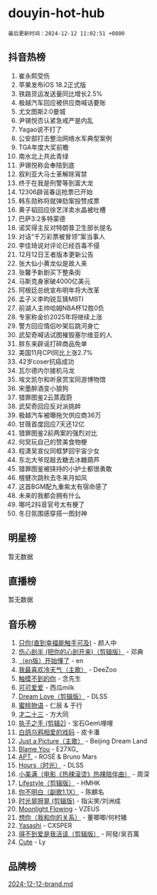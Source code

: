 # douyin-hot-hub

`最后更新时间：2024-12-12 11:02:51 +0800`

## 抖音热榜

1. 崔永熙受伤
1. 苹果发布iOS 18.2正式版
1. 铁路货运发送量同比增长2.5%
1. 极越汽车回应被供应商喊话要账
1. 尤文图斯2:0曼城
1. 尹锡悦否认紧急戒严是内乱
1. Yagao说不打了
1. 公安部打击整治网络水军典型案例
1. TGA年度大奖前瞻
1. 南水北上共此青绿
1. 尹锡悦称会奉陪到底
1. 叙利亚大马士革解除宵禁
1. 终于在我是刑警等到富大龙
1. 12306辟谣春运抢票已开始
1. 韩东勋称将就弹劾案投赞成票
1. 黄子韬回应徐艺洋卖水晶被吐槽
1. 巴萨3:2多特蒙德
1. 诺奖得主反对特朗普卫生部长提名
1. 对话“千万彩票被冒领”案当事人
1. 李佳琦说对评论已经百毒不侵
1. 12月12日王者版本更新公告
1. 张大仙小黄龙似是故人来
1. 张馨予新剧买下整条街
1. 马斯克身家破4000亿美元
1. 阿根廷总统宣布明年将大改革
1. 孟子义李昀锐互猜MBTI
1. 前湖人主帅哈姆NBA杯12胜0负
1. 专家称金价2025年将继续上涨
1. 警方回应情侣吵架后跳河身亡
1. 武契奇喊话试图摧毁塞尔维亚的人
1. 胖东来辟谣打碎商品免单
1. 美国11月CPI同比上涨2.7%
1. 42岁coser抗癌成功
1. 瓦尔德内尔接机马龙
1. 埃文凯尔和听泉赏宝同游博物馆
1. 宋墨醉酒变小狼狗
1. 猎罪图鉴2云蒸霞蔚
1. 武契奇回应反对派挑衅
1. 极越汽车被曝拖欠供应商36万
1. 甘薇首度回应7天还12亿
1. 猎罪图鉴2前两案的强烈对比
1. 何炅玩自己的赞美食物梗
1. 程潇吴宣仪同框梦回宇宙少女
1. 东北大爷现敲去糖去冰糖葫芦
1. 猎罪图鉴被挟持的小护士都很勇敢
1. 檀健次跳秋去冬来月如风
1. 这首BGM配九重紫太有宿命感了
1. 未来的我都会拥有什么
1. 哪吒2抖音官号太有梗了
1. 冬日氛围感穿搭一图封神

## 明星榜

暂无数据

## 直播榜

暂无数据

## 音乐榜

1. [只你(直到幸福能触手可及)](https://sf3-cdn-tos.douyinstatic.com/obj/tos-cn-ve-2774/o0lBkRDzFTeaVSUz3ZZSCBVtZ5DIMQGfgmEAuE) - 颜人中
1. [伤心剖半 (把你的心剖开来)（剪辑版）](https://sf5-hl-cdn-tos.douyinstatic.com/obj/tos-cn-ve-2774/oE3a4kLafIGYPYIFXlEAefIrO0MvzyEDgbuTmC) - 邓典
1. [（en版）开始懂了](https://sf5-hl-cdn-tos.douyinstatic.com/obj/tos-cn-ve-2774/ow9G4MKH32zBIDHGvNiTAimWsAJB5QxhCIfIME) - en
1. [我最喜欢冷天气（主歌）](https://sf5-hl-cdn-tos.douyinstatic.com/obj/tos-cn-ve-2774/ogd10efzCApmGsmwZRmIKrEMfCZLg7MycZu3ew) - DeeZoo
1. [触摸不到的你](https://sf5-hl-cdn-tos.douyinstatic.com/obj/tos-cn-ve-2774/oUBR0G6KDYpIwoshClFdQfZDNBfTnrBQE7gXtN) - 念先生
1. [可可爱爱](https://sf5-hl-cdn-tos.douyinstatic.com/obj/tos-cn-ve-2774/0deb1e75aea643b9927ba26aaafa29dd) - 西瓜milk
1. [Dream Love（剪辑版）](https://sf5-hl-cdn-tos.douyinstatic.com/obj/tos-cn-ve-2774/oUn3DKyIgBFIsCFZmAMM8qSJyMtlgLfoPqyDEe) - DLSS
1. [蜜桃物语](https://sf5-hl-cdn-tos.douyinstatic.com/obj/tos-cn-ve-2774/oIhOSCZtIACtYU4XQkngiW9kCBfVD1Fz9IYeqL) - 仁辰 & 于行
1. [才二十三](https://sf5-hl-cdn-tos.douyinstatic.com/obj/tos-cn-ve-2774/okABdOmMEBYDDBvkgYQ5JfEqFtCZvQxf4aRjDI) - 方大同
1. [执子之手 (剪辑2)](https://sf5-hl-cdn-tos.douyinstatic.com/obj/tos-cn-ve-2774/oUoZLQjCc31XzqsBnBQUNgeKtYPBcgbFDwtfcu) - 宝石Gem\哩哩
1. [白鸽乌鸦相爱的戏码](https://sf6-cdn-tos.douyinstatic.com/obj/tos-cn-ve-2774/oMVVEf6eDAOmFtNtCsEqKpIorBDM8Nkg6TZRqC) - 皮卡潘
1. [Just a Picture（主歌）](https://sf5-hl-cdn-tos.douyinstatic.com/obj/tos-cn-ve-2774/oc0usFBZCDnAGbtQig7oCaDsQfCYjcAEfWYQkF) - Beijing Dream Land
1. [Blame You](https://sf5-hl-cdn-tos.douyinstatic.com/obj/tos-cn-ve-2774/oAceIDVL0BC2DJC0Qwi8AZnQAtBgZBbMMpfdzi) - E27XG_
1. [APT.](https://sf5-hl-cdn-tos.douyinstatic.com/obj/tos-cn-ve-2774/ooHxBnfDQIxBZontIlGfpTy5PBxCgEccFO1OMg) - ROSÉ & Bruno Mars
1. [Hours（时光）](https://sf5-hl-cdn-tos.douyinstatic.com/obj/tos-cn-ve-2774/oES9g0DgeYmDFDVCLNfBZZsnLvGF4utxCEAm1Q) - DLSS
1. [小美满（电影《热辣滚烫》热辣陪伴曲）](https://sf5-hl-cdn-tos.douyinstatic.com/obj/tos-cn-ve-2774/o0GAn2lSgfZIDUgtevCGDQYnFg4CwnrBaxbTZL) - 周深
1. [Lifestyle（剪辑版）](https://sf5-hl-cdn-tos.douyinstatic.com/obj/tos-cn-ve-2774/owfqGgjwG3V5lCLaAIezFMeg3LtuKNBaZKgzPV) - HMHK
1. [你不明白（副歌1.1X）](https://sf5-hl-cdn-tos.douyinstatic.com/obj/tos-cn-ve-2774/o4LBQK7fIoonFBCeIzPNZvHDgEDtQ2ErnrKvM1) - 陈麒名
1. [时光晃呀晃 (剪辑版)](https://sf5-hl-cdn-tos.douyinstatic.com/obj/tos-cn-ve-2774/o8ACeQem3gwI1x3GIYGAfKG0LJebKFRJDwRwyW) - 指尖笑/刘洲成
1. [Moonlight Flowing](https://sf5-hl-cdn-tos.douyinstatic.com/obj/tos-cn-ve-2774/oopZsCtRnQgOhEYmv9FfBBgwmeaQmWQQZED9tN) - VZEUS
1. [想你（我和你的关系）](https://sf5-hl-cdn-tos.douyinstatic.com/obj/tos-cn-ve-2774/o8QxhcOBDYYX0zqKCjFVQXZ3RBffnRBQEogitG) - 董唧唧/何村猪
1. [Yasashi](https://sf5-hl-cdn-tos.douyinstatic.com/obj/tos-cn-ve-2774/oEIqAlutRBGQZgZf2VMCuFEBmaD2bgJG6fCQaQ) - CXSPER
1. [得不到爱是我活该（剪辑版）](https://sf5-hl-cdn-tos.douyinstatic.com/obj/tos-cn-ve-2774/os0cIhiBc3fAa9kPjzM5WTrMggiK3sBnZDAwpQ) - 阿發/吴百萬
1. [Cute](https://sf5-hl-cdn-tos.douyinstatic.com/obj/tos-cn-ve-2774/o4IbIzHWKAAB4wsS5qMBRiiAlEBGTpQRNfFvuo) - Ly

## 品牌榜

[2024-12-12-brand.md](2024-12-12-brand.md)
